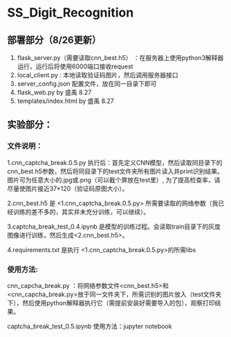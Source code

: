 # SS_Digit_Recognition

## 部署部分（8/26更新）
  1. flask_server.py（需要读取cnn_best.h5） ：在服务器上使用python3解释器运行，运行后将使用6000端口接收request
  2. local_client.py : 本地读取验证码图片，然后调用服务器接口
  3. server_config.json 配置文件，放在同一目录下即可
  4. flask_web.py by 盛禹 8.27
  5. templates/index.html by 盛禹 8.27
  
## 实验部分：
### 文件说明：
  1.cnn_captcha_break.0.5.py 执行后：首先定义CNN模型，然后读取同目录下的cnn_best.h5参数，然后将同目录下的test文件夹所有图片读入并print识别结果。图片可为任意大小的.jpg或.png（可以截个屏放在test里）, 为了提高检查率，请尽量使图片接近37*120（验证码原图大小）。
  
  2.cnn_best.h5 是 <1.cnn_captcha_break.0.5.py> 所需要读取的网络参数（我已经训练的差不多的，其实并未充分训练，可以继续）。
  
  
  3.captcha_break_test_0.4.ipynb 是模型的训练过程。会读取train目录下的灰度图像进行训练，然后生成<2.cnn_best.h5>。
  
  4.requirements.txt 是执行 <1.cnn_captcha_break.0.5.py>的所需libs

### 使用方法:
  cnn_capcha_break.py ：将网络参数文件<cnn_best.h5>和<cnn_capcha_break.py>放于同一文件夹下，所需识别的图片放入（test文件夹下），然后使用python解释器执行它（需提前安装好需要导入的包），观察打印结果。
  
  captcha_break_test_0.5.ipynb 使用方法：jupyter notebook
